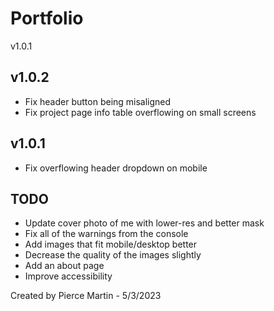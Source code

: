 # Portfolio

v1.0.1

## v1.0.2

* Fix header button being misaligned
* Fix project page info table overflowing on small screens

## v1.0.1

* Fix overflowing header dropdown on mobile

## TODO

* Update cover photo of me with lower-res and better mask
* Fix all of the warnings from the console
* Add images that fit mobile/desktop better
* Decrease the quality of the images slightly
* Add an about page
* Improve accessibility

Created by Pierce Martin - 5/3/2023
